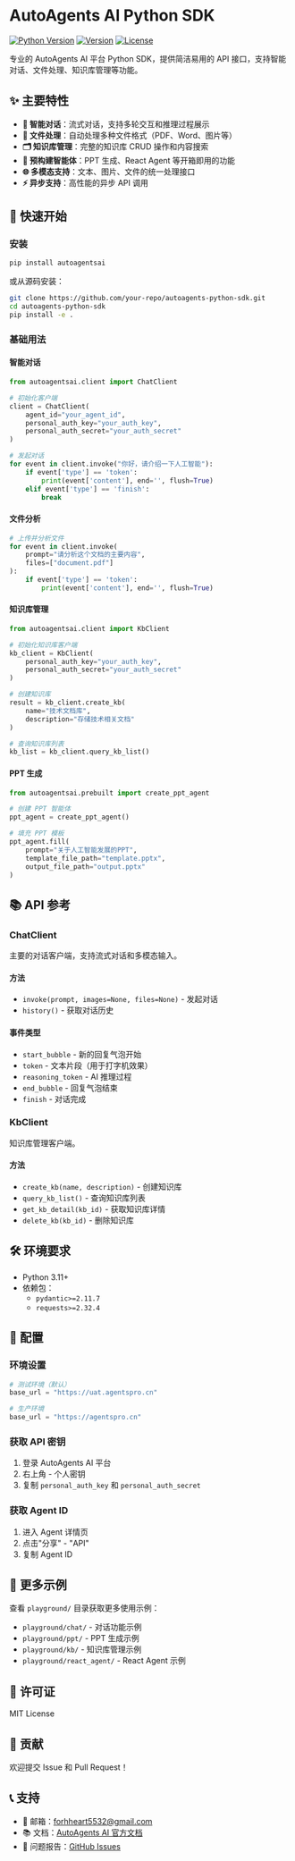 # AutoAgents AI Python SDK

[![Python Version](https://img.shields.io/badge/python-3.11%2B-blue.svg)](https://python.org)
[![Version](https://img.shields.io/badge/version-0.1.22-green.svg)](https://pypi.org/project/autoagentsai/)
[![License](https://img.shields.io/badge/license-MIT-blue.svg)](LICENSE)

专业的 AutoAgents AI 平台 Python SDK，提供简洁易用的 API 接口，支持智能对话、文件处理、知识库管理等功能。

## ✨ 主要特性

- **🤖 智能对话**：流式对话，支持多轮交互和推理过程展示
- **📁 文件处理**：自动处理多种文件格式（PDF、Word、图片等）
- **🗂️ 知识库管理**：完整的知识库 CRUD 操作和内容搜索
- **🎨 预构建智能体**：PPT 生成、React Agent 等开箱即用的功能
- **🌐 多模态支持**：文本、图片、文件的统一处理接口
- **⚡ 异步支持**：高性能的异步 API 调用

## 🚀 快速开始

### 安装

```bash
pip install autoagentsai
```

或从源码安装：

```bash
git clone https://github.com/your-repo/autoagents-python-sdk.git
cd autoagents-python-sdk
pip install -e .
```

### 基础用法

#### 智能对话

```python
from autoagentsai.client import ChatClient

# 初始化客户端
client = ChatClient(
    agent_id="your_agent_id",
    personal_auth_key="your_auth_key", 
    personal_auth_secret="your_auth_secret"
)

# 发起对话
for event in client.invoke("你好，请介绍一下人工智能"):
    if event['type'] == 'token':
        print(event['content'], end='', flush=True)
    elif event['type'] == 'finish':
        break
```

#### 文件分析

```python
# 上传并分析文件
for event in client.invoke(
    prompt="请分析这个文档的主要内容",
    files=["document.pdf"]
):
    if event['type'] == 'token':
        print(event['content'], end='', flush=True)
```

#### 知识库管理

```python
from autoagentsai.client import KbClient

# 初始化知识库客户端
kb_client = KbClient(
    personal_auth_key="your_auth_key",
    personal_auth_secret="your_auth_secret"
)

# 创建知识库
result = kb_client.create_kb(
    name="技术文档库",
    description="存储技术相关文档"
)

# 查询知识库列表
kb_list = kb_client.query_kb_list()
```

#### PPT 生成

```python
from autoagentsai.prebuilt import create_ppt_agent

# 创建 PPT 智能体
ppt_agent = create_ppt_agent()

# 填充 PPT 模板
ppt_agent.fill(
    prompt="关于人工智能发展的PPT",
    template_file_path="template.pptx",
    output_file_path="output.pptx"
)
```

## 📚 API 参考

### ChatClient

主要的对话客户端，支持流式对话和多模态输入。

#### 方法

- `invoke(prompt, images=None, files=None)` - 发起对话
- `history()` - 获取对话历史

#### 事件类型

- `start_bubble` - 新的回复气泡开始
- `token` - 文本片段（用于打字机效果）
- `reasoning_token` - AI 推理过程
- `end_bubble` - 回复气泡结束
- `finish` - 对话完成

### KbClient

知识库管理客户端。

#### 方法

- `create_kb(name, description)` - 创建知识库
- `query_kb_list()` - 查询知识库列表
- `get_kb_detail(kb_id)` - 获取知识库详情
- `delete_kb(kb_id)` - 删除知识库

## 🛠️ 环境要求

- Python 3.11+
- 依赖包：
  - `pydantic>=2.11.7`
  - `requests>=2.32.4`

## 🔧 配置

### 环境设置

```python
# 测试环境（默认）
base_url = "https://uat.agentspro.cn"

# 生产环境
base_url = "https://agentspro.cn"
```

### 获取 API 密钥

1. 登录 AutoAgents AI 平台
2. 右上角 - 个人密钥
3. 复制 `personal_auth_key` 和 `personal_auth_secret`

### 获取 Agent ID

1. 进入 Agent 详情页
2. 点击"分享" - "API"
3. 复制 Agent ID

## 📖 更多示例

查看 `playground/` 目录获取更多使用示例：

- `playground/chat/` - 对话功能示例
- `playground/ppt/` - PPT 生成示例  
- `playground/kb/` - 知识库管理示例
- `playground/react_agent/` - React Agent 示例

## 📄 许可证

MIT License

## 🤝 贡献

欢迎提交 Issue 和 Pull Request！

## 📞 支持

- 📧 邮箱：forhheart5532@gmail.com
- 📚 文档：[AutoAgents AI 官方文档](https://docs.agentspro.cn)
- 🐛 问题报告：[GitHub Issues](https://github.com/your-repo/autoagents-python-sdk/issues)
